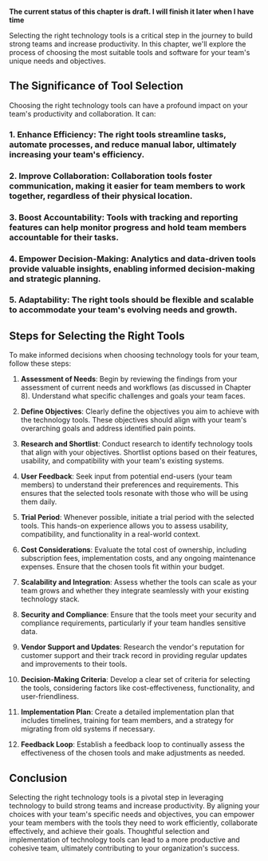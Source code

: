 **The current status of this chapter is draft. I will finish it later when I have time**

Selecting the right technology tools is a critical step in the journey to build strong teams and increase productivity. In this chapter, we'll explore the process of choosing the most suitable tools and software for your team's unique needs and objectives.

The Significance of Tool Selection
----------------------------------

Choosing the right technology tools can have a profound impact on your team's productivity and collaboration. It can:

### 1. **Enhance Efficiency**: The right tools streamline tasks, automate processes, and reduce manual labor, ultimately increasing your team's efficiency.

### 2. **Improve Collaboration**: Collaboration tools foster communication, making it easier for team members to work together, regardless of their physical location.

### 3. **Boost Accountability**: Tools with tracking and reporting features can help monitor progress and hold team members accountable for their tasks.

### 4. **Empower Decision-Making**: Analytics and data-driven tools provide valuable insights, enabling informed decision-making and strategic planning.

### 5. **Adaptability**: The right tools should be flexible and scalable to accommodate your team's evolving needs and growth.

Steps for Selecting the Right Tools
-----------------------------------

To make informed decisions when choosing technology tools for your team, follow these steps:

1. **Assessment of Needs**: Begin by reviewing the findings from your assessment of current needs and workflows (as discussed in Chapter 8). Understand what specific challenges and goals your team faces.

2. **Define Objectives**: Clearly define the objectives you aim to achieve with the technology tools. These objectives should align with your team's overarching goals and address identified pain points.

3. **Research and Shortlist**: Conduct research to identify technology tools that align with your objectives. Shortlist options based on their features, usability, and compatibility with your team's existing systems.

4. **User Feedback**: Seek input from potential end-users (your team members) to understand their preferences and requirements. This ensures that the selected tools resonate with those who will be using them daily.

5. **Trial Period**: Whenever possible, initiate a trial period with the selected tools. This hands-on experience allows you to assess usability, compatibility, and functionality in a real-world context.

6. **Cost Considerations**: Evaluate the total cost of ownership, including subscription fees, implementation costs, and any ongoing maintenance expenses. Ensure that the chosen tools fit within your budget.

7. **Scalability and Integration**: Assess whether the tools can scale as your team grows and whether they integrate seamlessly with your existing technology stack.

8. **Security and Compliance**: Ensure that the tools meet your security and compliance requirements, particularly if your team handles sensitive data.

9. **Vendor Support and Updates**: Research the vendor's reputation for customer support and their track record in providing regular updates and improvements to their tools.

10. **Decision-Making Criteria**: Develop a clear set of criteria for selecting the tools, considering factors like cost-effectiveness, functionality, and user-friendliness.

11. **Implementation Plan**: Create a detailed implementation plan that includes timelines, training for team members, and a strategy for migrating from old systems if necessary.

12. **Feedback Loop**: Establish a feedback loop to continually assess the effectiveness of the chosen tools and make adjustments as needed.

Conclusion
----------

Selecting the right technology tools is a pivotal step in leveraging technology to build strong teams and increase productivity. By aligning your choices with your team's specific needs and objectives, you can empower your team members with the tools they need to work efficiently, collaborate effectively, and achieve their goals. Thoughtful selection and implementation of technology tools can lead to a more productive and cohesive team, ultimately contributing to your organization's success.
